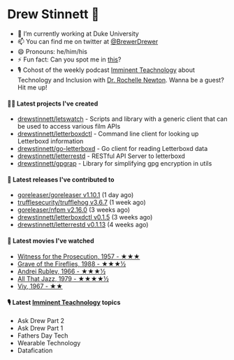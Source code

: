 
# Drew Stinnett 👋

- 🔭 I’m currently working at Duke University
- 📫 You can find me on twitter at [@BrewerDrewer](https://twitter.com/BrewerDrewer)
- 😄 Pronouns: he/him/his
- ⚡ Fun fact: Can you spot me in [this](https://www.youtube.com/watch?v=oL9WnB0qHBA)?
- 🎙 Cohost of the weekly podcast [Imminent Teachnology](https://podcast.imminentteachnology.com/) about Technology and Inclusion with [Dr. Rochelle Newton](https://www.linkedin.com/in/drrochellenewton/). Wanna be a guest? Hit me up!

#### 👨‍💻 Latest projects I've created
- [drewstinnett/letswatch](https://github.com/drewstinnett/letswatch) - Scripts and library with a generic client that can be used to access various film APIs
- [drewstinnett/letterboxdctl](https://github.com/drewstinnett/letterboxdctl) - Command line client for looking up Letterboxd information
- [drewstinnett/go-letterboxd](https://github.com/drewstinnett/go-letterboxd) - Go client for reading Letterboxd data
- [drewstinnett/letterrestd](https://github.com/drewstinnett/letterrestd) - RESTful API Server to letterboxd
- [drewstinnett/gpgrap](https://github.com/drewstinnett/gpgrap) - Library for simplifying gpg encryption in utils

#### 🚀 Latest releases I've contributed to
- [goreleaser/goreleaser v1.10.1](https://github.com/goreleaser/goreleaser/releases/tag/v1.10.1) (1 day ago)
- [trufflesecurity/trufflehog v3.6.7](https://github.com/trufflesecurity/trufflehog/releases/tag/v3.6.7) (1 week ago)
- [goreleaser/nfpm v2.16.0](https://github.com/goreleaser/nfpm/releases/tag/v2.16.0) (3 weeks ago)
- [drewstinnett/letterboxdctl v0.1.5](https://github.com/drewstinnett/letterboxdctl/releases/tag/v0.1.5) (3 weeks ago)
- [drewstinnett/letterrestd v0.1.13](https://github.com/drewstinnett/letterrestd/releases/tag/v0.1.13) (4 weeks ago)

#### 🍿 Latest movies I've watched
- [Witness for the Prosecution, 1957 - ★★★](https://letterboxd.com/mondodrew/film/witness-for-the-prosecution-1957/)
- [Grave of the Fireflies, 1988 - ★★★½](https://letterboxd.com/mondodrew/film/grave-of-the-fireflies/)
- [Andrei Rublev, 1966 - ★★★½](https://letterboxd.com/mondodrew/film/andrei-rublev/)
- [All That Jazz, 1979 - ★★★★½](https://letterboxd.com/mondodrew/film/all-that-jazz/)
- [Viy, 1967 - ★★](https://letterboxd.com/mondodrew/film/viy/)

#### 🎙 Latest [Imminent Teachnology](https://podcast.imminentteachnology.com/) topics
- Ask Drew Part 2
- Ask Drew Part 1
- Fathers Day Tech
- Wearable Technology
- Datafication